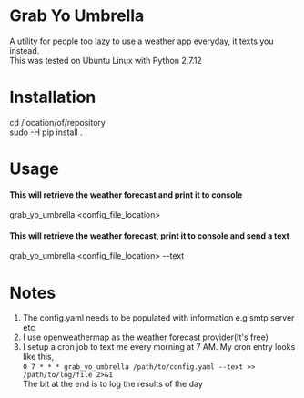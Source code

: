 # Grab Yo Umbrella
A utility for people too lazy to use a weather app everyday, it texts you instead.  
This was tested on Ubuntu Linux with Python 2.7.12 

# Installation
cd /location/of/repository  
sudo -H pip install .

# Usage
#### This will retrieve the weather forecast and print it to console
grab_yo_umbrella <config_file_location>
#### This will retrieve the weather forecast, print it to console and send a text
grab_yo_umbrella <config_file_location> --text

# Notes
1. The config.yaml needs to be populated with information e.g smtp server etc  
2. I use openweathermap as the weather forecast provider(It's free)  
3. I setup a cron job to text me every morning at 7 AM. My cron entry looks like this,  
```0 7 * * * grab_yo_umbrella /path/to/config.yaml --text >> /path/to/log/file 2>&1```  
The bit at the end is to log the results of the day

